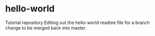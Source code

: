 # hello-world
Tutorial repository
Editing out the hello-world readme file for a branch change to be merged back into master.
